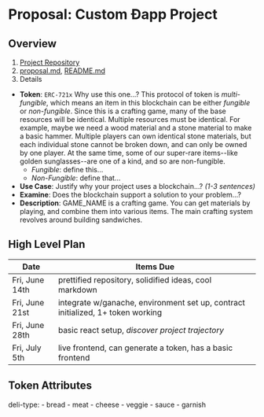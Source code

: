 # Proposal: Custom Ðapp Project

## Overview
1. [Project Repository](https://github.com/noltron000/bew-dapp-project)
1. [proposal.md](https://github.com/noltron000/bew-dapp-project/blob/master/proposal.md), [README.md](https://github.com/noltron000/bew-dapp-project/blob/master/README.md)
1. Details
  - **Token**: `ERC-721x` Why use this one...? This protocol of token is *multi-fungible*, which means an item in this blockchain can be either *fungible* or *non-fungible*. Since this is a crafting game, many of the base resources will be identical. Multiple resources must be identical. For example, maybe we need a wood material and a stone material to make a basic hammer. Multiple players can own identical stone materials, but each individual stone cannot be broken down, and can only be owned by one player. At the same time, some of our super-rare items--like golden sunglasses--are one of a kind, and so are non-fungible.
    - *Fungible*: define this...
    - *Non-Fungible*: define that...
  - **Use Case**: Justify why your project uses a blockchain...? *(1-3 sentences)*
  - **Examine**: Does the blockchain support a solution to your problem...?
  - **Description**: GAME_NAME is a crafting game. You can get materials by playing, and combine them into various items. The main crafting system revolves around building sandwiches.

## High Level Plan
| Date           | Items Due                                                                       |
|----------------|---------------------------------------------------------------------------------|
| Fri, June 14th | prettified repository, solidified ideas, cool markdown                          |
| Fri, June 21st | integrate w/ganache, environment set up, contract initialized, 1+ token working |
| Fri, June 28th | basic react setup, *discover project trajectory*                                |
| Fri, July 5th  | live frontend, can generate a token, has a basic frontend                       |

## Token Attributes
deli-type:
	- bread
	- meat
	- cheese
	- veggie
	- sauce
	- garnish
